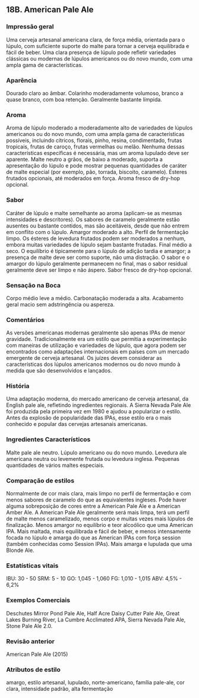 ## 18B. American Pale Ale

### Impressão geral

Uma cerveja artesanal americana clara, de força média, orientada para o lúpulo, com suficiente suporte do malte para tornar a cerveja equilibrada e fácil de beber. Uma clara presença de lúpulo pode refletir variedades clássicas ou modernas de lúpulos americanos ou do novo mundo, com uma ampla gama de características.

### Aparência

Dourado claro ao âmbar. Colarinho moderadamente volumoso, branco a quase branco, com boa retenção. Geralmente bastante límpida.

### Aroma

Aroma de lúpulo moderado a moderadamente alto de variedades de lúpulos americanos ou do novo mundo, com uma ampla gama de características possíveis, incluindo cítricos, florais, pinho, resina, condimentado, frutas tropicais, frutas de caroço, frutas vermelhas ou melão. Nenhuma dessas características específicas é necessária, mas um aroma lupulado deve ser aparente. Malte neutro a grãos, de baixo a moderado, suporta a apresentação do lúpulo e pode mostrar pequenas quantidades de caráter de malte especial (por exemplo, pão, torrada, biscoito, caramelo). Ésteres frutados opcionais, até moderados em força. Aroma fresco de dry-hop opcional.

### Sabor

Caráter de lúpulo e malte semelhante ao aroma (aplicam-se as mesmas intensidades e descritores). Os sabores de caramelo geralmente estão ausentes ou bastante contidos, mas são aceitáveis, desde que não entrem em conflito com o lúpulo. Amargor moderado a alto. Perfil de fermentação limpo. Os ésteres de levedura frutados podem ser moderados a nenhum, embora muitas variedades de lúpulo sejam bastante frutadas. Final médio a seco. O equilíbrio é tipicamente para o lúpulo  de adição tardia e amargor; a presença de malte deve ser como suporte, não uma distração. O sabor e o amargor do lúpulo geralmente permanecem no final, mas o sabor residual geralmente deve ser limpo e não áspero. Sabor fresco de dry-hop opcional.

### Sensação na Boca

Corpo médio leve a médio. Carbonatação moderada a alta. Acabamento geral macio sem adstringência ou aspereza.

### Comentários

As versões americanas modernas geralmente são apenas IPAs de menor gravidade. Tradicionalmente era um estilo que permitia a experimentação com maneiras de utilização e variedades de lúpulo, que agora podem ser encontrados como adaptações internacionais em países com um mercado emergente de cerveja artesanal. Os juízes devem considerar as características dos lúpulos americanos modernos ou do novo mundo à medida que são desenvolvidos e lançados.

### História

Uma adaptação moderna, do mercado americano de cerveja artesanal, da English pale ale, refletindo ingredientes regionais. A Sierra Nevada Pale Ale foi produzida pela primeira vez em 1980 e ajudou a popularizar o estilo. Antes da explosão de popularidade das IPAs, esse estilo era o mais conhecido e popular das cervejas artesanais americanas.

### Ingredientes Característicos

Malte pale ale neutro. Lúpulo americano ou do novo mundo. Levedura ale americana neutra ou levemente frutada ou levedura inglesa. Pequenas quantidades de vários maltes especiais.

### Comparação de estilos

Normalmente de cor mais clara, mais limpo no perfil de fermentação e com menos sabores de caramelo do que as equivalentes ingleses. Pode haver alguma sobreposição de cores entre a American Pale Ale e a American Amber Ale. A American Pale Ale geralmente será mais limpa, terá um perfil de malte menos caramelizado, menos corpo e muitas vezes mais lúpulos de finalização. Menos amargor no equilíbrio e teor alcoólico que uma American IPA. Mais maltada, mais equilibrada e fácil de beber, e menos intensamente focada no lúpulo e amarga do que as American IPAs com força session (também conhecidas como Session IPAs). Mais amarga e lupulada que uma Blonde Ale.

### Estatísticas vitais

IBU: 30 - 50
SRM: 5 - 10
GO: 1,045 - 1,060
FG: 1,010 - 1,015
ABV: 4,5% - 6,2%

### Exemplos Comerciais

Deschutes Mirror Pond Pale Ale, Half Acre Daisy Cutter Pale Ale, Great Lakes Burning River, La Cumbre Acclimated APA, Sierra Nevada Pale Ale, Stone Pale Ale 2.0.

### Revisão anterior

American Pale Ale (2015)

### Atributos de estilo

amargo, estilo artesanal, lupulado, norte-americano, família pale-ale, cor clara, intensidade padrão, alta fermentação